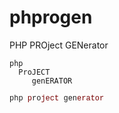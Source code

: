phprogen
========

PHP PROject GENerator
```code
php
  ProJECT
     genERATOR
```
<style>
.prg1{
color:red;
}
.prgfont{
font: 12px Consolas, 'Liberation Mono', Menlo, Courier, monospace;
}
</style>
<p class="prgfont">
php
  <span style="color:#700">p</span>ro<span style="color:#700" class="prg1">ject</span>
     gen<span style="color:#700">erator</span>
</p>

